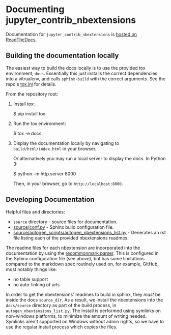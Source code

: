 Documenting jupyter_contrib_nbextensions
========================================

Documentation for `jupyter_contrib_nbextensions`
is [hosted on ReadTheDocs](https://jupyter-contrib-nbextensions.readthedocs.io/en/latest/).


Building the documentation locally
----------------------------------

The easiest way to build the docs locally is to use the provided tox
environment, `docs`. Essentially this just installs the correct dependencies
into a vitrualenv, and calls `sphinx-build` with the correct arguments.
See the repo's [tox.ini](../tox.ini) for details.

From the repository root:

1. Install tox:

    $ pip install tox

2. Run the tox environment:

    $ tox -e docs

3. Display the documentation locally by navigating to `build/html/index.html`
   in your browser.

   Or alternatively you may run a local server to display the docs.
   In Python 3:

      $ python -m http.server 8000

   Then, in your browser, go to `http://localhost:8000`.


Developing Documentation
------------------------

Helpful files and directories:

 * `source` directory - source files for documentation.
 * [source/conf.py](source/conf.py) - Sphinx build configuration file.
 * [source/autogen_scripts/autogen_nbextensions_list.py](source/autogen_scripts/autogen_nbextensions_list.py) -
   Generates an rst file listing each of the provided nbextensions readmes.

The readme files for each nbextension are incorporated into the documentation
by using the [recommonmark parser](https://github.com/rtfd/recommonmark).
This is configured in the Sphinx configuration file (see above), but has some
limitations compared to the markdown spec routinely used on, for example,
GitHub, most notably things like:
 * no table support
 * no auto-linking of urls

In order to get the nbextensions' readmes to build in sphinx, they _must_ be
inside the docs `source_dir`.
As a result, we install the nbextensions into the `docs/source` directory as
part of the build process, in `autogen_nbextensions_list.py`. The install is
performed using symlinks on non-windows platforms, to minimize the amount of
writing needed. Symlinks aren't supported on Windows without admin rights, so
we have to use the regular install process which copies the files.
